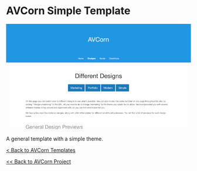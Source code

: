 # AVCorn Simple Template

![Template Preview](assets/images/previews/preview-lg.png "Marketing Design Preview")

A general template with a simple theme.



[< Back to AVCorn Templates](https://github.com/AVCorn/avcorn-templates)

[<< Back to AVCorn Project](https://github.com/AVCorn/avcorn)